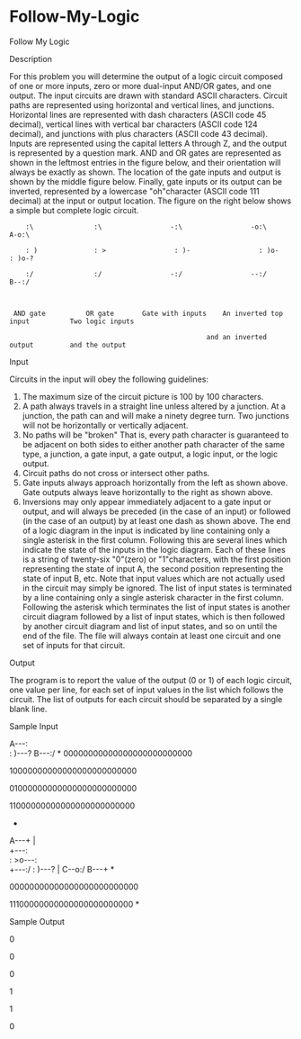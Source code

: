 # Follow-My-Logic

Follow My Logic

Description

For this problem you will determine the output of a logic circuit composed of one or more inputs, zero or more dual-input AND/OR gates, and one output. The input circuits are drawn with standard ASCII characters. Circuit paths are represented using horizontal and vertical lines, and junctions. Horizontal lines are represented with dash characters (ASCII code 45 decimal), vertical lines with vertical bar characters (ASCII code 124 decimal), and junctions with plus characters (ASCII code 43 decimal). Inputs are represented using the capital letters A through Z, and the output is represented by a question mark. AND and OR gates are represented as shown in the leftmost entries in the figure below, and their orientation will always be exactly as shown. The location of the gate inputs and output is shown by the middle figure below. Finally, gate inputs or its output can be inverted, represented by a lowercase "oh"character (ASCII code 111 decimal) at the input or output location. The figure on the right below shows a simple but complete logic circuit. 

        :\               :\                 -:\                 -o:\                       A-o:\

        : )              : >                 : )-                 : )o-                       : )o-?

        :/               :/                 -:/                 --:/                       B--:/

       

     AND gate          OR gate       Gate with inputs    An inverted top input          Two logic inputs

	                                                 and an inverted output         and the output



Input

Circuits in the input will obey the following guidelines: 
1. The maximum size of the circuit picture is 100 by 100 characters. 
2. A path always travels in a straight line unless altered by a junction. At a junction, the path can and will make a ninety degree turn. Two junctions will not be horizontally or vertically adjacent. 
3. No paths will be "broken" That is, every path character is guaranteed to be adjacent on both sides to either another path character of the same type, a junction, a gate input, a gate output, a logic input, or the logic output. 
4. Circuit paths do not cross or intersect other paths. 
5. Gate inputs always approach horizontally from the left as shown above. Gate outputs always leave horizontally to the right as shown above. 
6. Inversions may only appear immediately adjacent to a gate input or output, and will always be preceded (in the case of an input) or followed (in the case of an output) by at least one dash as shown above. 
The end of a logic diagram in the input is indicated by line containing only a single asterisk in the first column. Following this are several lines which indicate the state of the inputs in the logic diagram. Each of these lines is a string of twenty-six "0"(zero) or "1"characters, with the first position representing the state of input A, the second position representing the state of input B, etc. Note that input values which are not actually used in the circuit may simply be ignored. The list of input states is terminated by a line containing only a single asterisk character in the first column. 
Following the asterisk which terminates the list of input states is another circuit diagram followed by a list of input states, which is then followed by another circuit diagram and list of input states, and so on until the end of the file. The file will always contain at least one circuit and one set of inputs for that circuit.

Output

The program is to report the value of the output (0 or 1) of each logic circuit, one value per line, for each set of input values in the list which follows the circuit. The list of outputs for each circuit should be separated by a single blank line.

Sample Input

A---:\
    : )---?
B---:/
*
00000000000000000000000000

10000000000000000000000000

01000000000000000000000000

11000000000000000000000000

*
A---+
    |    
    +---:\
        : >o---:\
    +---:/     : )---?
    |      C--o:/
B---+
*

00000000000000000000000000

11100000000000000000000000
*


Sample Output

0

0

0

1


1

0

